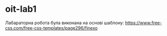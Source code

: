 # oit-lab1
Лабараторна робота була виконана на основі шаблону: https://www.free-css.com/free-css-templates/page296/finexo
